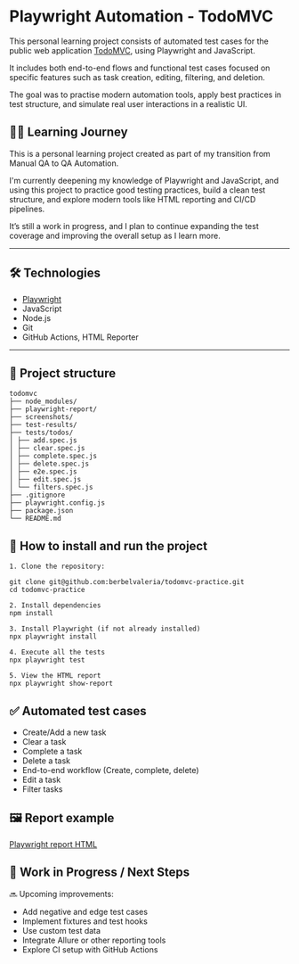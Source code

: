 # Playwright Automation - TodoMVC

This personal learning project consists of automated test cases for the public web application [TodoMVC](http://todomvc.com/), using Playwright and JavaScript.

It includes both end-to-end flows and functional test cases focused on specific features such as task creation, editing, filtering, and deletion.

The goal was to practise modern automation tools, apply best practices in test structure, and simulate real user interactions in a realistic UI.



## 👨‍💻 Learning Journey

This is a personal learning project created as part of my transition from Manual QA to QA Automation.

I'm currently deepening my knowledge of Playwright and JavaScript, and using this project to practice good testing practices, build a clean test structure, and explore modern tools like HTML reporting and CI/CD pipelines.

It’s still a work in progress, and I plan to continue expanding the test coverage and improving the overall setup as I learn more.



---

## 🛠️ Technologies 

- [Playwright](https://playwright.dev/)
- JavaScript
- Node.js
- Git
- GitHub Actions, HTML Reporter

---

## 📁 Project structure

```
todomvc
├── node_modules/
├── playwright-report/
├── screenshots/
├── test-results/
├── tests/todos/
│ ├── add.spec.js
│ ├── clear.spec.js
│ ├── complete.spec.js
│ ├── delete.spec.js
│ ├── e2e.spec.js
│ ├── edit.spec.js
│ └── filters.spec.js
├── .gitignore
├── playwright.config.js
├── package.json
└── README.md
```

## 🚀 How to install and run the project

```
1. Clone the repository:

git clone git@github.com:berbelvaleria/todomvc-practice.git
cd todomvc-practice

2. Install dependencies 
npm install  

3. Install Playwright (if not already installed) 
npx playwright install

4. Execute all the tests  
npx playwright test

5. View the HTML report 
npx playwright show-report
```


## ✅ Automated test cases

- Create/Add a new task
- Clear a task
- Complete a task
- Delete a task
- End-to-end workflow (Create, complete, delete)
- Edit a task
- Filter tasks



## 🖼️ Report example

[Playwright report HTML](https://github.com/berbelvaleria/todomvc-practice/blob/main/screenshots/report-v2.png) 



## 🚧 Work in Progress / Next Steps

🔜 Upcoming improvements:
- Add negative and edge test cases
- Implement fixtures and test hooks
- Use custom test data
- Integrate Allure or other reporting tools
- Explore CI setup with GitHub Actions



